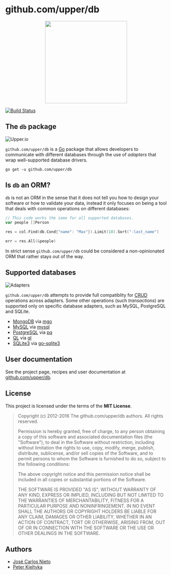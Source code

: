 # github.com/upper/db

<center>
<img src="https://upper.io/images/icon.svg" width="256" />
</center>

[![Build Status](https://travis-ci.org/upper/db.svg?branch=v1)](https://travis-ci.org/upper/db)

## The `db` package

![Upper.io](https://github.com/upper/db/res/general.png)

`github.com/upper/db` is a [Go][2] package that allows developers to communicate
with different databases through the use of *adapters* that wrap well-supported
database drivers.

```
go get -u github.com/upper/db
```

## Is `db` an ORM?

`db` is not an ORM in the sense that it does not tell you how to design your
software or how to validate your data, instead it only focuses on being a tool
that deals with common operations on different databases:

```go
// This code works the same for all supported databases.
var people []Person

res = col.Find(db.Cond{"name": "Max"}).Limit(10).Sort("-last_name")

err = res.All(&people)
```

In strict sense `github.com/upper/db` could be considered a non-opinionated ORM that
rather stays out of the way.

## Supported databases

![Adapters](https://github.com/upper/db/res/adapters.png)

`github.com/upper/db` attempts to provide full compatiblity for [CRUD][2] operations
across adapters. Some other operations (such *transactions*) are supported only
on specific database adapters, such as MySQL, PostgreSQL and SQLite.

* [MongoDB](https://github.com/upper/db/mongo) via [mgo](http://godoc.org/labix.org/v2/mgo)
* [MySQL](https://github.com/upper/db/mysql) via [mysql](https://github.com/go-sql-driver/mysql)
* [PostgreSQL](https://github.com/upper/db/postgresql) via [pq](https://github.com/lib/pq)
* [QL](https://github.com/upper/db/ql) via [ql](https://github.com/cznic/ql)
* [SQLite3](https://github.com/upper/db/sqlite) via [go-sqlite3](https://github.com/mattn/go-sqlite3)

## User documentation

See the project page, recipes and user documentation at [github.com/upper/db][1].

## License

This project is licensed under the terms of the **MIT License**.

> Copyright (c) 2012-2016 The github.com/upper/db authors. All rights reserved.
>
> Permission is hereby granted, free of charge, to any person obtaining
> a copy of this software and associated documentation files (the
> "Software"), to deal in the Software without restriction, including
> without limitation the rights to use, copy, modify, merge, publish,
> distribute, sublicense, and/or sell copies of the Software, and to
> permit persons to whom the Software is furnished to do so, subject to
> the following conditions:
>
> The above copyright notice and this permission notice shall be
> included in all copies or substantial portions of the Software.
>
> THE SOFTWARE IS PROVIDED "AS IS", WITHOUT WARRANTY OF ANY KIND,
> EXPRESS OR IMPLIED, INCLUDING BUT NOT LIMITED TO THE WARRANTIES OF
> MERCHANTABILITY, FITNESS FOR A PARTICULAR PURPOSE AND
> NONINFRINGEMENT. IN NO EVENT SHALL THE AUTHORS OR COPYRIGHT HOLDERS BE
> LIABLE FOR ANY CLAIM, DAMAGES OR OTHER LIABILITY, WHETHER IN AN ACTION
> OF CONTRACT, TORT OR OTHERWISE, ARISING FROM, OUT OF OR IN CONNECTION
> WITH THE SOFTWARE OR THE USE OR OTHER DEALINGS IN THE SOFTWARE.

## Authors

* [José Carlos Nieto](https://github.com/xiam)
* [Peter Kieltyka](https://github.com/pkieltyka)

[1]: https://github.com/upper/db
[2]: http://golang.org
[3]: http://en.wikipedia.org/wiki/Create,_read,_update_and_delete
